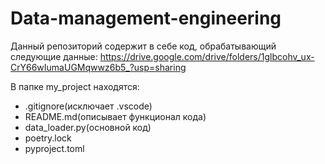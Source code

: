 # Data-management-engineering
Данный репозиторий содержит в себе код, обрабатывающий следующие данные:
https://drive.google.com/drive/folders/1glbcohv_ux-CrY66wIumaUGMqwwz6b5_?usp=sharing

В папке my_project находятся:
- .gitignore(исключает .vscode)
- README.md(описывает функционал кода)
- data_loader.py(основной код)
- poetry.lock
- pyproject.toml